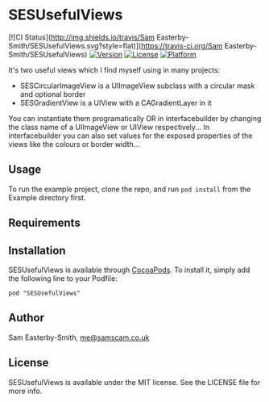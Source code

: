 # SESUsefulViews

[![CI Status](http://img.shields.io/travis/Sam Easterby-Smith/SESUsefulViews.svg?style=flat)](https://travis-ci.org/Sam Easterby-Smith/SESUsefulViews)
[![Version](https://img.shields.io/cocoapods/v/SESUsefulViews.svg?style=flat)](http://cocoadocs.org/docsets/SESUsefulViews)
[![License](https://img.shields.io/cocoapods/l/SESUsefulViews.svg?style=flat)](http://cocoadocs.org/docsets/SESUsefulViews)
[![Platform](https://img.shields.io/cocoapods/p/SESUsefulViews.svg?style=flat)](http://cocoadocs.org/docsets/SESUsefulViews)

It's two useful views which I find myself using in many projects:
                       
* SESCircularImageView is a UIImageView subclass with a circular mask and optional border
* SESGradientView is a UIView with a CAGradientLayer in it

You can instantiate them programatically OR in interfacebuilder by changing the class name of a UIImageView or UIView respectively...
In interfacebuilder you can also set values for the exposed properties of the views like the colours or border width...

## Usage

To run the example project, clone the repo, and run `pod install` from the Example directory first.

## Requirements

## Installation

SESUsefulViews is available through [CocoaPods](http://cocoapods.org). To install
it, simply add the following line to your Podfile:

    pod "SESUsefulViews"

## Author

Sam Easterby-Smith, me@samscam.co.uk

## License

SESUsefulViews is available under the MIT license. See the LICENSE file for more info.

